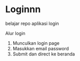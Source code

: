 # Loginnn
belajar repo aplikasi login

Alur login
1. Munculkan login page
2. Masukkan email password
3. Submit dan direct ke beranda
